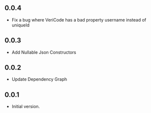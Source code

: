 ## 0.0.4

- Fix a bug where VeriCode has a bad property username instead of uniqueId

## 0.0.3

- Add Nullable Json Constructors

## 0.0.2

- Update Dependency Graph

## 0.0.1

- Initial version.

